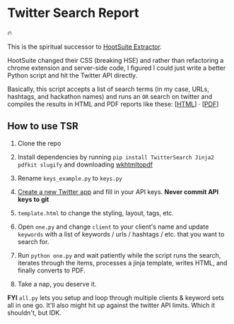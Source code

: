 # Twitter Search Report 

🔥

This is the spiritual successor to [HootSuite Extractor](http://devpost.com/software/hootsuite-extractor).

HootSuite changed their CSS (breaking HSE) and rather than refactoring a chrome extension and server-side code, I figured I could just write a better Python script and hit the Twitter API directly.

Basically, this script accepts a list of search terms (in my case, URLs, hashtags, and hackathon names) and runs an `OR` search on twitter and compiles the results in HTML and PDF reports like these: [[HTML](example/lenovo-multi-touch-multi-hack-06-17-16.html)] &middot; [[PDF](example/lenovo-multi-touch-multi-hack-06-17-16.pdf)]

## How to use TSR

1. Clone the repo

2. Install dependencies by running `pip install TwitterSearch Jinja2 pdfkit slugify` and downloading [wkhtmltopdf](http://wkhtmltopdf.org/downloads.html)

3. Rename `keys_example.py` to `keys.py`

4. [Create a new Twitter app](https://apps.twitter.com/app/new) and fill in your API keys. **Never commit API keys to git**

5. `template.html` to change the styling, layout, tags, etc.

6. Open `one.py` and change `client` to your client's name and update `keywords` with a list of keywords / urls / hashtags / etc. that you want to search for.

7. Run `python one.py` and wait patiently while the script runs the search, iterates through the items, processes a jinja template, writes HTML, and finally converts to PDF.

8. Take a nap, you deserve it.

**FYI** `all.py` lets you setup and loop through multiple clients & keyword sets all in one go. It'll also might hit up against the twitter API limits. Which it shouldn't, but IDK.
